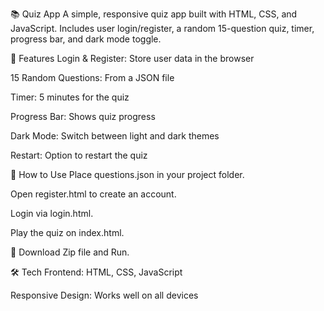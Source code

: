 📚 Quiz App
A simple, responsive quiz app built with HTML, CSS, and JavaScript. Includes user login/register, a random 15-question quiz, timer, progress bar, and dark mode toggle.

🚀 Features
Login & Register: Store user data in the browser

15 Random Questions: From a JSON file

Timer: 5 minutes for the quiz

Progress Bar: Shows quiz progress

Dark Mode: Switch between light and dark themes

Restart: Option to restart the quiz

📂 How to Use
Place questions.json in your project folder.

Open register.html to create an account.

Login via login.html.

Play the quiz on index.html.

🎉
Download Zip file and Run.

🛠️ Tech
Frontend: HTML, CSS, JavaScript

Responsive Design: Works well on all devices


